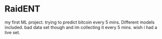 # RaidENT
my first ML project. trying to predict bitcoin every 5 mins. Different models included. bad data set though and im collecting it every 5 mins. wish i had a live set.
